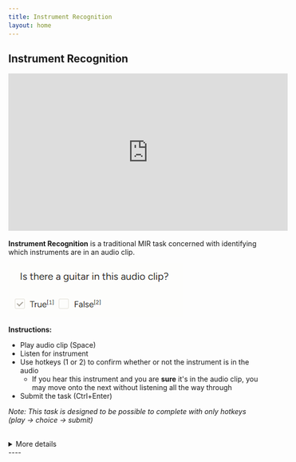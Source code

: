 ```yaml
---
title: Instrument Recognition
layout: home
---
```

## Instrument Recognition

<iframe width="560" height="315"
    src="https://www.youtube.com/watch?v=BM2pHjliUNk"
    frameborder="0"
    allowfullscreen></iframe>


**Instrument Recognition** is a traditional MIR task concerned with identifying which instruments are in an audio clip. 

![](instrument_recognition_question.png)

**Instructions:**
 - Play audio clip (Space)
 - Listen for instrument
 - Use hotkeys (1 or 2) to confirm whether or not the instrument is in the audio
    - If you hear this instrument and you are **sure** it's in the audio clip, you may move onto the next without listening all the way through
 - Submit the task (Ctrl+Enter)

*Note: This task is designed to be possible to complete with only hotkeys (play -> choice -> submit)*

<br>
<details>
<summary>More details</summary>
<p><strong>Hotkey keyboard layout:</strong></p>
<img src="instr_ctrls.drawio.png" alt="instrument controls">
</details>
----

